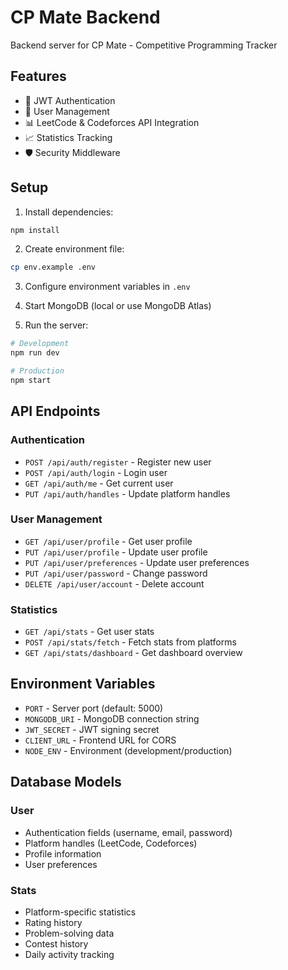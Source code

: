 # CP Mate Backend

Backend server for CP Mate - Competitive Programming Tracker

## Features

- 🔐 JWT Authentication
- 👤 User Management
- 📊 LeetCode & Codeforces API Integration
- 📈 Statistics Tracking
- 🛡️ Security Middleware

## Setup

1. Install dependencies:
```bash
npm install
```

2. Create environment file:
```bash
cp env.example .env
```

3. Configure environment variables in `.env`

4. Start MongoDB (local or use MongoDB Atlas)

5. Run the server:
```bash
# Development
npm run dev

# Production
npm start
```

## API Endpoints

### Authentication
- `POST /api/auth/register` - Register new user
- `POST /api/auth/login` - Login user
- `GET /api/auth/me` - Get current user
- `PUT /api/auth/handles` - Update platform handles

### User Management
- `GET /api/user/profile` - Get user profile
- `PUT /api/user/profile` - Update user profile
- `PUT /api/user/preferences` - Update user preferences
- `PUT /api/user/password` - Change password
- `DELETE /api/user/account` - Delete account

### Statistics
- `GET /api/stats` - Get user stats
- `POST /api/stats/fetch` - Fetch stats from platforms
- `GET /api/stats/dashboard` - Get dashboard overview

## Environment Variables

- `PORT` - Server port (default: 5000)
- `MONGODB_URI` - MongoDB connection string
- `JWT_SECRET` - JWT signing secret
- `CLIENT_URL` - Frontend URL for CORS
- `NODE_ENV` - Environment (development/production)

## Database Models

### User
- Authentication fields (username, email, password)
- Platform handles (LeetCode, Codeforces)
- Profile information
- User preferences

### Stats
- Platform-specific statistics
- Rating history
- Problem-solving data
- Contest history
- Daily activity tracking 